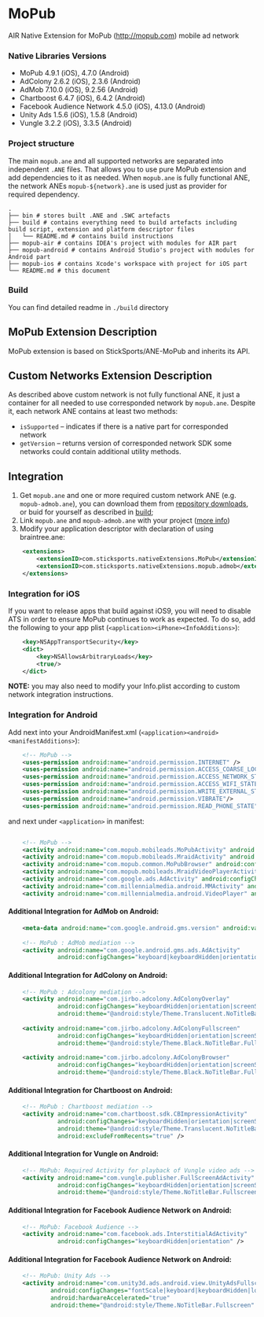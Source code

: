 # MoPub
AIR Native Extension for MoPub (http://mopub.com) mobile ad network

### Native Libraries Versions
 * MoPub 4.9.1 (iOS), 4.7.0 (Android)
 * AdColony 2.6.2 (iOS), 2.3.6 (Android)
 * AdMob 7.10.0 (iOS), 9.2.56 (Android)
 * Chartboost 6.4.7 (iOS), 6.4.2 (Android)
 * Facebook Audience Network 4.5.0 (iOS), 4.13.0 (Android)
 * Unity Ads 1.5.6 (iOS), 1.5.8 (Android)
 * Vungle 3.2.2 (iOS), 3.3.5 (Android)
 
### Project structure
The main `mopub.ane` and all supported networks are separated into independent 
`.ANE` files. That allows you to use pure MoPub extension and add dependencies
to it as needed. When `mopub.ane` is fully functional ANE, the network ANEs 
`mopub-${network}.ane` is used just as provider for required dependency.


```
. 
├── bin # stores built .ANE and .SWC artefacts 
├── build # contains everything need to build artefacts including build script, extension and platform descriptor files
│   └── README.md # contains build instructions 
├── mopub-air # contains IDEA's project with modules for AIR part
├── mopub-android # contains Android Studio's project with modules for Android part
├── mopub-ios # contains Xcode's workspace with project for iOS part
└── README.md # this document
```

### Build
You can find detailed readme in `./build` directory

## MoPub Extension Description
MoPub extension is based on StickSports/ANE-MoPub and inherits its API.

## Custom Networks Extension Description
As described above custom network is not fully functional ANE, it just a 
container for all needed to use corresponded network by `mopub.ane`. Despite it,
each network ANE contains at least two methods:
 * `isSupported` – indicates if there is a native part for corresponded network
 * `getVersion` – returns version of corresponded network SDK
some networks could contain additional utility methods.

## Integration
1. Get `mopub.ane` and one or more required custom network ANE (e.g. `mopub-admob.ane`), you can download them from [repository downloads](https://bitbucket.org/rozd/mopub-sdk-ane/downloads), or buid for yourself as described in [build](build);
2. Link `mopub.ane` and `mopub-admob.ane` with your project ([more info](http://help.adobe.com/en_US/air/build/WS597e5dadb9cc1e0253f7d2fc1311b491071-8000.html))
3. Modify your application descriptor with declaration of using braintree.ane:
```xml
    <extensions>
        <extensionID>com.sticksports.nativeExtensions.MoPub</extensionID>
        <extensionID>com.sticksports.nativeExtensions.mopub.admob</extensionID>
    </extensions>
```

### Integration for iOS
If you want to release apps that build against iOS9, you will need to disable 
ATS in order to ensure MoPub continues to work as expected. To do so, add the 
following to your app plist (`<application><iPhone><InfoAdditions>`):

```xml
    <key>NSAppTransportSecurity</key>
    <dict>
        <key>NSAllowsArbitraryLoads</key>
        <true/>
    </dict>
```

**NOTE:** you may also need to modify your Info.plist according to custom 
network integration instructions. 

### Integration for Android
Add next into your AndroidManifest.xml (`<application><android><manifestAdditions>`):

```xml
    <!-- MoPub -->
    <uses-permission android:name="android.permission.INTERNET" />  
    <uses-permission android:name="android.permission.ACCESS_COARSE_LOCATION" />
    <uses-permission android:name="android.permission.ACCESS_NETWORK_STATE" />
    <uses-permission android:name="android.permission.ACCESS_WIFI_STATE" />
    <uses-permission android:name="android.permission.WRITE_EXTERNAL_STORAGE" />
    <uses-permission android:name="android.permission.VIBRATE"/>
    <uses-permission android:name="android.permission.READ_PHONE_STATE"/>
```

and next under `<application>` in manifest:
```xml

    <!-- MoPub -->
    <activity android:name="com.mopub.mobileads.MoPubActivity" android:configChanges="keyboardHidden|orientation|screenSize"/>
    <activity android:name="com.mopub.mobileads.MraidActivity" android:configChanges="keyboardHidden|orientation|screenSize"/>
    <activity android:name="com.mopub.common.MoPubBrowser" android:configChanges="keyboardHidden|orientation|screenSize"/>
    <activity android:name="com.mopub.mobileads.MraidVideoPlayerActivity" android:configChanges="keyboardHidden|orientation|screenSize"/>
    <activity android:name="com.google.ads.AdActivity" android:configChanges="keyboard|keyboardHidden|orientation|screenLayout|uiMode|screenSize|smallestScreenSize" />
    <activity android:name="com.millennialmedia.android.MMActivity" android:theme="@android:style/Theme.Translucent.NoTitleBar" android:configChanges="keyboardHidden|orientation|keyboard" />
    <activity android:name="com.millennialmedia.android.VideoPlayer" android:configChanges="keyboardHidden|orientation|keyboard" />
```

#### Additional Integration for AdMob on Android:

```xml
    <meta-data android:name="com.google.android.gms.version" android:value="@integer/google_play_services_version" />
    
    <!-- MoPub : AdMob mediation -->
    <activity android:name="com.google.android.gms.ads.AdActivity" 
              android:configChanges="keyboard|keyboardHidden|orientation|screenLayout|uiMode|screenSize|smallestScreenSize" />
```

#### Additional Integration for AdColony on Android:

```xml
    <!-- MoPub : Adcolony mediation -->
    <activity android:name="com.jirbo.adcolony.AdColonyOverlay"
              android:configChanges="keyboardHidden|orientation|screenSize"
              android:theme="@android:style/Theme.Translucent.NoTitleBar.Fullscreen" />
    
    <activity android:name="com.jirbo.adcolony.AdColonyFullscreen"
              android:configChanges="keyboardHidden|orientation|screenSize"
              android:theme="@android:style/Theme.Black.NoTitleBar.Fullscreen" />
    
    <activity android:name="com.jirbo.adcolony.AdColonyBrowser"
              android:configChanges="keyboardHidden|orientation|screenSize"
              android:theme="@android:style/Theme.Black.NoTitleBar.Fullscreen" />
```

#### Additional Integration for Chartboost on Android:

```xml
    <!-- MoPub : Chartboost mediation -->
    <activity android:name="com.chartboost.sdk.CBImpressionActivity"
              android:configChanges="keyboardHidden|orientation|screenSize"
              android:theme="@android:style/Theme.Translucent.NoTitleBar"
              android:excludeFromRecents="true" />
```

#### Additional Integration for Vungle on Android:

```xml
    <!-- MoPub: Required Activity for playback of Vungle video ads -->
    <activity android:name="com.vungle.publisher.FullScreenAdActivity"
              android:configChanges="keyboardHidden|orientation|screenSize"
              android:theme="@android:style/Theme.NoTitleBar.Fullscreen"/>
```

#### Additional Integration for Facebook Audience Network on Android:

```xml
    <!-- MoPub: Facebook Audience -->
    <activity android:name="com.facebook.ads.InterstitialAdActivity"
              android:configChanges="keyboardHidden|orientation" />

```

#### Additional Integration for Facebook Audience Network on Android:

```xml
    <!-- MoPub: Unity Ads -->
    <activity android:name="com.unity3d.ads.android.view.UnityAdsFullscreenActivity"
            android:configChanges="fontScale|keyboard|keyboardHidden|locale|mnc|mcc|navigation|orientation|screenLayout|screenSize|smallestScreenSize|uiMode|touchscreen"
            android:hardwareAccelerated="true"
            android:theme="@android:style/Theme.NoTitleBar.Fullscreen" />
```

